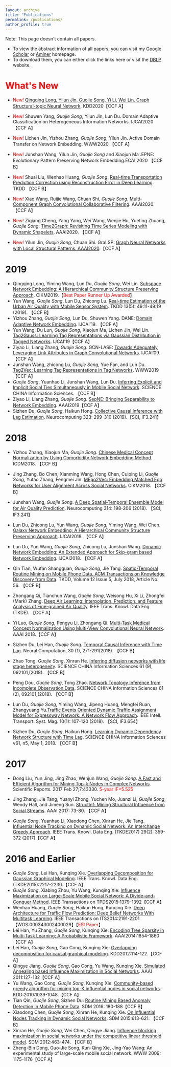 ```yaml
---
layout: archive
title: "Publications"
permalink: /publications/
author_profile: true
---
```


Note: This page doesn't contain all papers.

- To view the abstract information of all papers, you can visit my [Google Scholar](https://scholar.google.com/citations?hl=zh-CN&user=a832IIMAAAAJ#) or [Aminer](https://www.aminer.cn/profile/guojie-song/53f451dedabfaee4dc7ffd3d) homepage. 
- To download them, you can either click the links here or visit the [DBLP](https://dblp.uni-trier.de/pers/hd/s/Song:Guojie) website.

# <span style="color:red">What's New</span>

- <span style="color:red">New!</span> [Qingqing Long, Yilun Jin, Guojie Song, Yi Li, Wei Lin. Graph Structural-topic Neural Network](https://www.gjsong-pku.cn/files/KDD_GraphSTONE.pdf), KDD2020【CCF A】

- <span style="color:red">New!</span> Shuwen Yang, *Guojie Song*, Yilun Jin, Lun Du. Domain Adaptive Classification on Heterogeneous Information Networks. IJCAI2020【CCF A】

- <span style="color:red">New!</span> Lichen Jin, Yizhou Zhang, *Guojie Song*, Yilun Jin. Active Domain Transfer on Network Embedding. WWW2020 【CCF A】

- <span style="color:red">New!</span> Junshan Wang, Yilun Jin, *Guojie Song* and Xiaojun Ma .EPNE: Evolutionary Pattern Preserving Network Embedding.ECAI 2020 【CCF B】

- <span style="color:red">New!</span> Shuai Liu, Wenhao Huang, *Guojie Song*. [Real-time Transportation Prediction Correction using Reconstruction Error in Deep Learning](https://dl.acm.org/doi/abs/10.1145/3369871). TKDD 【CCF B】

- <span style="color:red">New!</span> Xiao Wang, Ruijie Wang, Chuan Shi, *Guojie Song*. [Multi-Component Graph Convolutional Collaborative Filtering](https://arxiv.org/abs/1911.10699). AAAI2020. 【CCF A】

- <span style="color:red">New!</span> Ziqiang Cheng, Yang Yang, Wei Wang, Wenjie Hu, Yueting Zhuang, *Guojie Song*. [Time2Graph: Revisiting Time Series Modeling with Dynamic Shapelets](https://arxiv.org/abs/1911.04143). AAAI2020. 【CCF A】

- <span style="color:red">New!</span> Yilun Jin, *Guojie Song*, Chuan Shi. GraLSP: [Graph Neural Networks with Local Structural Patterns. AAAI2020](https://arxiv.org/abs/1911.07675).【CCF A】

# 2019

  - Qingqing Long, Yiming Wang, Lun Du, *Guojie Song*, Wei Lin. [Subspace Network Embedding: A Hierarchical Community Structure Preserving Approach](https://www.gjsong-pku.cn/files/SpaceNE_CIKM.pdf). CIKM2019.【<span style="color:red">Best Paper Runner Up Awarded</span>】
  - Yun Wang, *Guojie Song*, Lun Du, Zhicong Lu. [Real-time Estimation of the Urban Air Quality with Mobile Sensor System](https://dl.acm.org/citation.cfm?doid=3364623.3356584). TKDD 13(5): 49:11-49:19 (2019). 【CCF B】
  - Yizhou Zhang, *Guojie Song*, Lun Du, Shuwen Yang. DANE: [Domain Adaptive Network Embedding](https://arxiv.org/abs/1906.00684). IJCAI’19. 【CCF A】
  - Yun Wang, Du Lun, *Guojie Song*, Xiaojun Ma, Lichen Jin, Wei Lin. [Tag2Gauss: Learning Tag Representations via Gaussian Distribution in Tagged Networks](https://www.ijcai.org/proceedings/2019/527). IJCAI’19【CCF A】
  - Ziyao Li, Liang Zhang, *Guojie Song*. GCN-LASE: [Towards Adequately Leveraging Link Attributes in Graph Convolutional Networks](https://arxiv.org/abs/1902.09817). IJCAI’09. 【CCF A】
  - Junshan Wang, zhicong Lu, *Guojie Song*, Yue Fan, and Lun Du. [Tag2Vec: Learning Tag Representations in Tag Networks](https://arxiv.org/abs/1905.03041). WWW2019【CCF A】
  - *Guojie Song*, Yuanhao Li, Junshan Wang, Lun Du. [Inferring Explicit and Implicit Social Ties Simultaneously in Mobile Social Network](https://engine.scichina.com/publisher/scp/journal/SCIS/doi/10.1007/s11432-017-9701-0?slug=abstract). SCIENCE CHINA Information Sciences. 【CCF B】
  - Ziyao Li, Liang Zhang, *Guojie Song*. [SepNE: Bringing Separability to Network Embedding](https://arxiv.org/abs/1811.05614). AAAI2019【CCF A】
  - Sizhen Du, *Guojie Song*, Haikun Hong. [Collective Causal Inference with Lag Estimation](https://doi.org/10.1016/j.neucom.2018.09.088). Neurocomputing 323: 299-310 (2019).【SCI, IF3.241】

# 2018

  - Yizhou Zhang, Xiaojun Ma, *Guojie Song*. [Chinese Medical Concept Normalization by Using Comorbidity Network Embedding Method](https://ieeexplore.ieee.org/document/8594902). ICDM2018. 【CCF B】

  - Jing Zhang, Bo Chen, Xianming Wang, Hong Chen, Cuiping Li, *Guojie Song*, Yutao Zhang, Fengmei Jin. [MEgo2Vec: Embedding Matched Ego Networks for User Alignment Across Social Networks](https://dl.acm.org/citation.cfm?doid=3269206.3271705). CIKM2018. 【CCF B】

  - Junshan Wang, *Guojie Song*. [A Deep Spatial-Temporal Ensemble Model for Air Quality Prediction](https://doi.org/10.1016/j.neucom.2018.06.049). Neurocomputing 314: 198-206 (2018). 【SCI, IF3.241】

  - Lun Du, Zhicong Lu, Yun Wang, *Guojie Song*, Yiming Wang, Wei Chen. [Galaxy Network Embedding: A Hierarchical Community Structure Preserving Approach](https://www.ijcai.org/proceedings/2018/287). IJCAI2018. 【CCF A】

  - Lun Du, Yun Wang, *Guojie Song*, Zhicong Lu, Junshan Wang. [Dynamic Network Embedding: An Extended Approach for Skip-gram based Network Embedding](https://www.ijcai.org/proceedings/2018/288). IJCAI2018. 【CCF A】

  - Qin Tian, Wufan Shangguan, *Guojie Song*, Jie Tang. [Spatio-Temporal Routine Mining on Mobile Phone Data, ACM Transactions on Knowledge Discovery from Data](https://dl.acm.org/citation.cfm?doid=3234931.3201577).  TKDD,  Volume 12 Issue 5, July 2018, Article No. 56. 【CCF B】

  - Zhongang Qi, Tianchun Wang, *Guojie Song*, Weisong Hu, Xi Li, Zhongfei (Mark) Zhang. [Deep Air Learning: Interpolation, Prediction, and Feature Analysis of Fine-grained Air Quality](https://arxiv.org/abs/1711.00939). IEEE Trans. Knowl. Data Eng (TKDE). 【CCF A】

  - Yi Luo, *Guojie Song*, Pengyu Li, Zhongang Qi. [Multi-Task Medical Concept Normalization Using Multi-View Convolutional Neural Network](https://www.aaai.org/ocs/index.php/AAAI/AAAI18/paper/view/17066). AAAI 2018.【CCF A】

  - Sizhen Du, Lei Han, *Guojie Song*. [Temporal Causal Inference with Time Lag](https://doi.org/10.1162/neco_a_01028). Neural Computation, 30 (1), 271-291(2018). 【CCF B】

  - Zhao Tong, *Guojie Song*, Xinran He. [Inferring diffusion networks with life stage heterogeneity](http://engine.scichina.com/publisher/scp/journal/SCIS/61/9/10.1007/s11432-016-9122-x?slug=fulltext). SCIENCE CHINA Information Sciences 61 (9), 092101,(2018). 【CCF B】

  - Peng Dou, *Guojie Song*, Tong Zhao. [Network Topology Inference from Incomplete Observation Data](engine.scichina.com/publisher/scp/journal/SCIS/61/2/10.1007/s11432-017-9154-1?slug=fulltext). SCIENCE CHINA Information Sciences 61 (2), 092101,(2018). 【CCF B】

  - Lun Du, *Guojie Song*, Yiming Wang, Jipeng Huang, Mengfei Ruan, Zhangyuang Yu.[Traffic Events Oriented Dynamic Traffic Assignment Model for Expressway Network: A Network Flow Approach](https://ieeexplore.ieee.org/document/8263438). IEEE Intell. Transport. Syst. Mag. 10(1): 107-120 (2018). 【SCI, IF3.654】

  - Sizhen Du, *Guojie Song*, Haikun Hong. [Learning Dynamic Dependency Network Structure with Time Lag](http://engine.scichina.com/publisher/scp/journal/SCIS/61/5/10.1007/s11432-016-9070-4?slug=fulltext). SCIENCE CHINA Information Sciences v61, n5, May 1, 2018. 【CCF B】

# 2017

  - Dong Liu, Yun Jing, Jing Zhao, Wenjun Wang, *Guojie Song*. [A Fast and Efficient Algorithm for Mining Top-k Nodes in Complex Networks](https://www.nature.com/articles/srep43330). Scientific Reports.  2017 Feb 27;7:43330. <span style="color:red">5-year IF=5.525</span>

  - Jing Zhang, Jie Tang, Yuanyi Zhong, Yuchen Mo, Juanzi Li, *Guojie Song*, Wendy Hall, and Jimeng Sun. [StructInf: Mining Structural Influence from Social Streams](https://aaai.org/ocs/index.php/AAAI/AAAI17/paper/view/14763). AAAI 2017: 73-80. 【CCF A】

  - *Guojie Song*, Yuanhao Li, Xiaodong Chen, Xinran He, Jie Tang. [Influential Node Tracking on Dynamic Social Network: An Interchange Greedy Approach](https://ieeexplore.ieee.org/document/7605539). IEEE Trans. Knowl. Data Eng. (TKDE2017) 29(2): 359-372 (2017)【CCF A】

# 2016 and Earlier

  - *Guojie Song*, Lei Han, Kunqing Xie. [Overlapping Decomposition for Gaussian Graphical Modeling](https://ieeexplore.ieee.org/document/7050333/). IEEE Trans. Knowl. Data Eng. (TKDE2015):2217-2230.【CCF A】
  - *Guojie Song*, Xiabing Zhou, Yu Wang, Kunqing Xie: [Influence Maximization on Large-Scale Mobile Social Network: A Divide-and-Conquer Method](https://ieeexplore.ieee.org/document/6805620/). IEEE Transactions on TPDS2015:1379-1392【CCF A】
  - Wenhao Huang, *Guojie Song*, Haikun Hong, Kunqing Xie. [Deep Architecture for Traffic Flow Prediction: Deep Belief Networks With Multitask Learning](https://ieeexplore.ieee.org/document/6786503/). IEEE Transactions on ITS2014:2191-2201【WOS:000343002400029】【<span style="color:red">ESI Paper</span>】
  - Lei Han, Yu Zhang, *Guojie Song*, Kunqing Xie: [Encoding Tree Sparsity in Multi-Task Learning: A Probabilistic Framework](https://www.aaai.org/ocs/index.php/AAAI/AAAI14/paper/view/8486). AAAI2014:1854-1860【CCF A】
  - Lei Han, *Guojie Song*, Gao Cong, Kunqing Xie: [Overlapping decomposition for causal graphical modeling](https://dl.acm.org/citation.cfm?doid=2339530.2339551). KDD2012:114-122.【CCF A】
  - Qingye Jiang, *Guojie Song*, Gao Cong, Yu Wang, Kunqing Xie. [Simulated Annealing based Influence Maximization in Social Networks](http://www.aaai.org/ocs/index.php/AAAI/AAAI11/paper/view/3670). AAAI 2011:127-132【CCF A】
  - Yu Wang, Gao Cong, *Guojie Song*, Kunqing Xie: [Community-based greedy algorithm for mining top-K influential nodes in social networks](https://dl.acm.org/citation.cfm?doid=1835804.1835935). KDD:2010:1039-1048.【CCF A】
  - Tian Qin, *Guojie Song*, Sizhen Du: [Routine Mining Based Anomaly Detection in Mobile Phone Data](https://epubs.siam.org/doi/10.1137/1.9781611974348.21). SDM 2016: 180-188【CCF B】
  - Xiaodong Chen, *Guojie Song*, Xinran He, Kunqing Xie. [On Influential Nodes Tracking in Dynamic Social Networks](https://epubs.siam.org/doi/10.1137/1.9781611974010.69). SDM 2015:613-621. 【CCF B】
  - Xinran He, *Guojie Song*, Wei Chen, Qingye Jiang. [Influence blocking maximization in social networks under the competitive linear threshold model](https://arxiv.org/abs/1110.4723). SDM 2012:463-474. 【CCF B】
  - Zheng-Bin Dong, Guo-Jie Song, Kun-Qing Xie, Jing-Yao Wang: An experimental study of large-scale mobile social network. WWW 2009: 1175-1176【CCF A】
